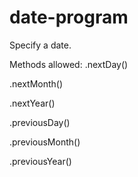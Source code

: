 # date-program
Specify a date.

Methods allowed:
.nextDay()


.nextMonth()

.nextYear()

.previousDay()

.previousMonth()

.previousYear()

